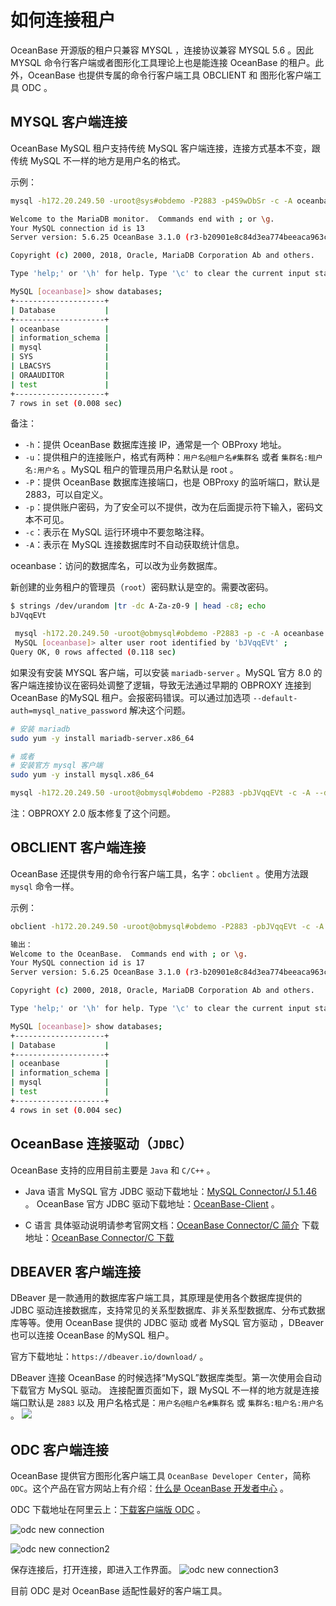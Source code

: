# 如何连接租户

OceanBase 开源版的租户只兼容 MYSQL ，连接协议兼容 MYSQL 5.6 。因此 MYSQL 命令行客户端或者图形化工具理论上也是能连接 OceanBase 的租户。此外，OceanBase 也提供专属的命令行客户端工具 OBCLIENT 和 图形化客户端工具 ODC 。

## MYSQL 客户端连接 

OceanBase MySQL 租户支持传统 MySQL 客户端连接，连接方式基本不变，跟传统 MySQL 不一样的地方是用户名的格式。

示例：

```bash
mysql -h172.20.249.50 -uroot@sys#obdemo -P2883 -p4S9wDbSr -c -A oceanbase

Welcome to the MariaDB monitor.  Commands end with ; or \g.
Your MySQL connection id is 13
Server version: 5.6.25 OceanBase 3.1.0 (r3-b20901e8c84d3ea774beeaca963c67d7802e4b4e) (Built Aug 10 2021 08:10:38)

Copyright (c) 2000, 2018, Oracle, MariaDB Corporation Ab and others.

Type 'help;' or '\h' for help. Type '\c' to clear the current input statement.

MySQL [oceanbase]> show databases;
+--------------------+
| Database           |
+--------------------+
| oceanbase          |
| information_schema |
| mysql              |
| SYS                |
| LBACSYS            |
| ORAAUDITOR         |
| test               |
+--------------------+
7 rows in set (0.008 sec)

```

备注：

+ `-h`：提供 OceanBase 数据库连接 IP，通常是一个 OBProxy 地址。
+ `-u`：提供租户的连接账户，格式有两种：`用户名@租户名#集群名` 或者 `集群名:租户名:用户名` 。MySQL 租户的管理员用户名默认是 root 。
+ `-P`：提供 OceanBase 数据库连接端口，也是 OBProxy 的监听端口，默认是2883，可以自定义。
+ `-p`：提供账户密码，为了安全可以不提供，改为在后面提示符下输入，密码文本不可见。
+ `-c`：表示在 MySQL 运行环境中不要忽略注释。
+ `-A`：表示在 MySQL 连接数据库时不自动获取统计信息。

oceanbase：访问的数据库名，可以改为业务数据库。

新创建的业务租户的管理员（`root`）密码默认是空的。需要改密码。

```bash
$ strings /dev/urandom |tr -dc A-Za-z0-9 | head -c8; echo
bJVqqEVt

 mysql -h172.20.249.50 -uroot@obmysql#obdemo -P2883 -p -c -A oceanbase 
 MySQL [oceanbase]> alter user root identified by 'bJVqqEVt' ;
Query OK, 0 rows affected (0.118 sec)

```

如果没有安装 MYSQL 客户端，可以安装 `mariadb-server` 。MySQL 官方 8.0 的客户端连接协议在密码处调整了逻辑，导致无法通过早期的 OBPROXY 连接到 OceanBase 的MySQL 租户。会报密码错误。可以通过加选项 `--default-auth=mysql_native_password` 解决这个问题。

```bash
# 安装 mariadb 
sudo yum -y install mariadb-server.x86_64

# 或者 
# 安装官方 mysql 客户端
sudo yum -y install mysql.x86_64

mysql -h172.20.249.50 -uroot@obmysql#obdemo -P2883 -pbJVqqEVt -c -A --default-auth=mysql_native_password  oceanbase

```

注：OBPROXY 2.0 版本修复了这个问题。


## OBCLIENT 客户端连接

OceanBase 还提供专用的命令行客户端工具，名字：`obclient` 。使用方法跟 `mysql` 命令一样。

示例：

```bash
obclient -h172.20.249.50 -uroot@obmysql#obdemo -P2883 -pbJVqqEVt -c -A oceanbase

输出：
Welcome to the OceanBase.  Commands end with ; or \g.
Your MySQL connection id is 17
Server version: 5.6.25 OceanBase 3.1.0 (r3-b20901e8c84d3ea774beeaca963c67d7802e4b4e) (Built Aug 10 2021 08:10:38)

Copyright (c) 2000, 2018, Oracle, MariaDB Corporation Ab and others.

Type 'help;' or '\h' for help. Type '\c' to clear the current input statement.

MySQL [oceanbase]> show databases;
+--------------------+
| Database           |
+--------------------+
| oceanbase          |
| information_schema |
| mysql              |
| test               |
+--------------------+
4 rows in set (0.004 sec)
```

## OceanBase 连接驱动（`JDBC`）

OceanBase 支持的应用目前主要是 `Java` 和 `C/C++` 。

+ Java 语言
MySQL 官方 JDBC 驱动下载地址：[MySQL Connector/J 5.1.46](https://downloads.mysql.com/archives/c-j/)  。
OceanBase 官方 JDBC 驱动下载地址：[OceanBase-Client](https://help.aliyun.com/document_detail/212815.html) 。

+ C 语言
具体驱动说明请参考官网文档：[OceanBase Connector/C 简介](https://open.oceanbase.com/docs/connector-c/connector-c/V2.0.0/introduction-to-oceanbase-connector-c) 
下载地址：[OceanBase Connector/C 下载](https://github.com/oceanbase/obconnector-c)


## DBEAVER 客户端连接

DBeaver 是一款通用的数据库客户端工具，其原理是使用各个数据库提供的 JDBC 驱动连接数据库，支持常见的关系型数据库、非关系型数据库、分布式数据库等等。使用 OceanBase 提供的 JDBC 驱动 或者 MySQL 官方驱动 ，DBeaver 也可以连接 OceanBase 的MySQL 租户。

官方下载地址：`https://dbeaver.io/download/` 。

DBeaver 连接 OceanBase 的时候选择“MySQL”数据库类型。第一次使用会自动下载官方 MySQL 驱动。
连接配置页面如下，跟 MySQL 不一样的地方就是连接端口默认是 `2883` 以及 用户名格式是：`用户名@租户名#集群名` 或 `集群名:租户名:用户名` 。
![](media/16308539597644/16316107428974.jpg)



## ODC 客户端连接

OceanBase 提供官方图形化客户端工具 `OceanBase Developer Center`，简称 `ODC`。这个产品在官方网站上有介绍：[什么是 OceanBase 开发者中心](https://www.oceanbase.com/docs/oceanbase-developer-center/odc/V3.1.0/what-is-oceanbase-developer-center) 。

ODC 下载地址在阿里云上：[下载客户端版 ODC](https://help.aliyun.com/document_detail/212816.html?spm=a2c4g.11186623.6.848.2cb5535fzdJK9X) 。

![odc new connection](media/16316113468280.jpg)

![odc new connection2](media/16316112495834.jpg)

保存连接后，打开连接，即进入工作界面。
![odc new connection3](media/16316115164856.jpg)

目前 ODC 是对 OceanBase 适配性最好的客户端工具。
